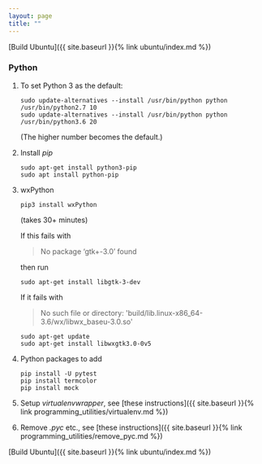 ```yaml
---
layout: page
title: ""
---
```


[Build Ubuntu]({{ site.baseurl }}{% link ubuntu/index.md %})

### Python

1. To set Python 3 as the default:
    ```console
    sudo update-alternatives --install /usr/bin/python python /usr/bin/python2.7 10
    sudo update-alternatives --install /usr/bin/python python /usr/bin/python3.6 20
    ```
    (The higher number becomes the default.)

1. Install *pip*

    ```console
    sudo apt-get install python3-pip
    sudo apt install python-pip
    ```

1. wxPython
    ```console
    pip3 install wxPython
    ```
    (takes 30+ minutes)

    If this fails with
    > No package ‘gtk+-3.0’ found

    then run
    ```console
    sudo apt-get install libgtk-3-dev
    ```
    If it fails with
    > No such file or directory: 'build/lib.linux-x86_64-3.6/wx/libwx_baseu-3.0.so'

    ```console
    sudo apt-get update
    sudo apt-get install libwxgtk3.0-0v5
    ```

1. Python packages to add

    ```console
    pip install -U pytest
    pip install termcolor
    pip install mock
    ```

1. Setup *virtualenvwrapper*, see [these instructions]({{ site.baseurl }}{% link programming_utilities/virtualenv.md %})

1. Remove *.pyc* etc., see [these instructions]({{ site.baseurl }}{% link programming_utilities/remove_pyc.md %})

[Build Ubuntu]({{ site.baseurl }}{% link ubuntu/index.md %})
